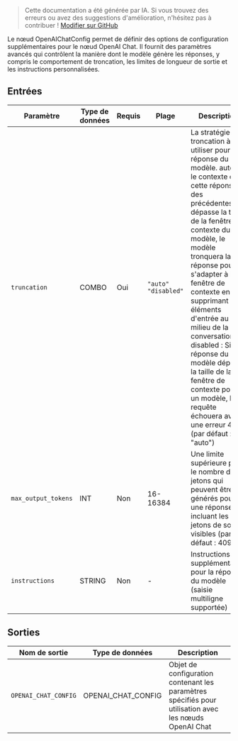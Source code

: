 > Cette documentation a été générée par IA. Si vous trouvez des erreurs ou avez des suggestions d'amélioration, n'hésitez pas à contribuer ! [Modifier sur GitHub](https://github.com/Comfy-Org/embedded-docs/blob/main/comfyui_embedded_docs/docs/OpenAIChatConfig/fr.md)

Le nœud OpenAIChatConfig permet de définir des options de configuration supplémentaires pour le nœud OpenAI Chat. Il fournit des paramètres avancés qui contrôlent la manière dont le modèle génère les réponses, y compris le comportement de troncation, les limites de longueur de sortie et les instructions personnalisées.

## Entrées

| Paramètre | Type de données | Requis | Plage | Description |
|-----------|-----------|----------|-------|-------------|
| `truncation` | COMBO | Oui | `"auto"`<br>`"disabled"` | La stratégie de troncation à utiliser pour la réponse du modèle. auto : Si le contexte de cette réponse et des précédentes dépasse la taille de la fenêtre de contexte du modèle, le modèle tronquera la réponse pour s'adapter à la fenêtre de contexte en supprimant les éléments d'entrée au milieu de la conversation. disabled : Si une réponse du modèle dépasse la taille de la fenêtre de contexte pour un modèle, la requête échouera avec une erreur 400 (par défaut : "auto") |
| `max_output_tokens` | INT | Non | 16-16384 | Une limite supérieure pour le nombre de jetons qui peuvent être générés pour une réponse, incluant les jetons de sortie visibles (par défaut : 4096) |
| `instructions` | STRING | Non | - | Instructions supplémentaires pour la réponse du modèle (saisie multiligne supportée) |

## Sorties

| Nom de sortie | Type de données | Description |
|-------------|-----------|-------------|
| `OPENAI_CHAT_CONFIG` | OPENAI_CHAT_CONFIG | Objet de configuration contenant les paramètres spécifiés pour utilisation avec les nœuds OpenAI Chat |

